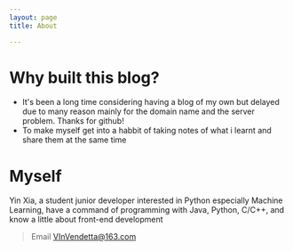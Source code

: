 ```yaml
---
layout: page 
title: About

---
```


# Why built this blog?
- It's been a long time considering having a blog of my own but delayed due to many reason mainly for the domain name and the server problem. Thanks for github!
- To make myself get into a habbit of taking notes of what i learnt and share them at the same time


# Myself
Yin Xia, a student junior developer interested in Python especially Machine Learning, have a command of programming with Java, Python, C/C++, and know a little about front-end development
> Email VInVendetta@163.com 

